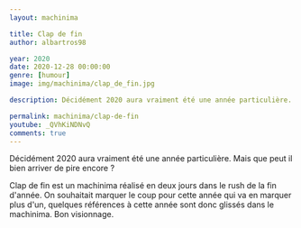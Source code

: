 ```yaml
---
layout: machinima

title: Clap de fin
author: albartros98

year: 2020
date: 2020-12-28 00:00:00
genre: [humour]
image: img/machinima/clap_de_fin.jpg

description: Décidément 2020 aura vraiment été une année particulière.

permalink: machinima/clap-de-fin
youtube: _QVhKiNDNvQ
comments: true
---
```

Décidément 2020 aura vraiment été une année particulière.
Mais que peut il bien arriver de pire encore ?

Clap de fin est un machinima réalisé en deux jours dans le rush de la fin d'année.
On souhaitait marquer le coup pour cette année qui va en marquer plus d'un, quelques références à cette année sont donc glissés dans le machinima.
Bon visionnage.

